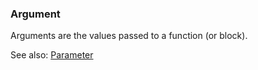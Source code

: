 ### Argument

Arguments are the values passed to a function (or block).

See also:
[Parameter](<Parameter.md>)